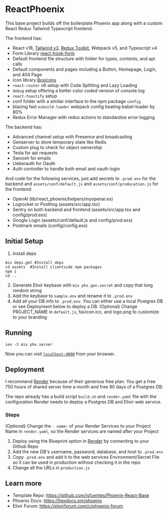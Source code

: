 # ReactPhoenix

This base project builds off the boilerplate Phoenix app along with a custom React Redux Tailwind Typescript frontend.

The frontend has:

- React v18, [Tailwind v3](https://tailwindcss.com/), [Redux Toolkit](https://redux-toolkit.js.org/), Webpack v5, and Typescript v4
- Form Library [react-hook-form](https://react-hook-form.com/)
- Default frontend file structure with folder for types, contexts, and api calls
- Default components and pages including a Button, Homepage, Login, and 404 Page
- Icon library [Boxicons](https://boxicons.com)
- `react-router` v6 setup with Code Splitting and Lazy Loading
- `debug` setup offering a better color coded version of console.log
- `react-toastify` setup
- conf folder with a similar interface to the npm package `config`
- blazing fast `esbuild-loader` webpack config beating babel-loader by 80%
- Redux Error Manager with redux actions to standardize error logging

The backend has:

- Advanced channel setup with Presence and broadcasting
- Genserver to store temporary state like Redis
- Custom plug to check for object ownership
- Tesla for api requests
- Swoosh for emails
- Ueberauth for Oauth
- Auth controller to handle both email and oauth login

And code for the following services, just add secrets to `.prod.env` for the backend and `assets/conf/default.js` and `assets/conf/producation.js` for the frontend:

- OpenAI (lib/react_phoenix/helpers/myopenai.ex)
- Logrocket or Posthog (assets/src/app.tsx)
- Sentry on both backend and frontend (assets/src/app.tsx and config/prod.exs)
- Google Login (assets/conf/default.js and config/prod.exs)
- Postmark emails (config/config.exs)

## Initial Setup

1. Install deps

```
mix deps.get #Install deps
cd assets  #Install clientside npm packages
npm i
cd ..
```

2. Generate Elixir keybase with `mix phx.gen.secret` and copy that long random string
3. Add the keybase to `sample.env` and rename it to `.prod.env`
4. Add all your DB info to `.prod.env`. You can either use a local Postgres DB or see Deployment below to deploy a DB.
   (Optional) Change PROJECT_NAME in `default.js`, favicon.ico, and logo.png to customize to your branding

## Running

```
iex -S mix phx.server
```

Now you can visit [`localhost:4000`](http://localhost:4000) from your browser.

## Deployment

I recommend [Render](https://render.com) because of their generous free plan. You get a free 750 hours of shared server time a month and free 90 days of a Postgres DB.

The repo already has a build script `build.sh` and `render.yaml` file with the configuration Render needs to deploy a Postgres DB and Elixir web service.

### Steps

(Optional) Change the `- name:` of your Render Services to your Project Name in `render.yaml`, so the Render services are named after your Project

1. Deploy using the Blueprint option in [Render](https://render.com) by connecting to your Github Repo
2. Add the new DB's username, password, database, and host to `.prod.env`
3. Copy `.prod.env` and add it to the web services Environment/Secret File so it can be used in production without checking it in the repo
4. Change all the URLs in `production.js`

## Learn more

- Template Repo: https://github.com/jsfuentes/Phoenix-React-Base
- Phoenix Docs: https://hexdocs.pm/phoenix
- Elixir Forum: https://elixirforum.com/c/phoenix-forum
